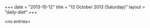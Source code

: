 +++
date = "2013-10-12"
title = "12 October 2013 (Saturday)"
layout = "daily-diet"
+++


\<no entries\>
